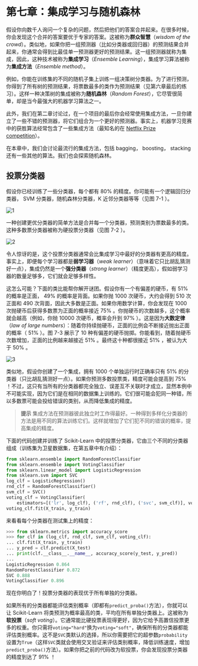 # 第七章：集成学习与随机森林

假设你向数千人询问一个复杂的问题，然后把他们的答案合并起来。在很多时候，你会发现这个合并的答案要优于专家的答案。这被称为**群众智慧**（*wisdom of the crowd*）。类似地，如果你把一组预测器（比如分类器或回归器）的预测结果合并起来，你通常会得到比最佳单一预测器更好的预测结果。这一组预测器就称为集成，因此，这种技术被称为**集成学习**（*Ensemble Learning*），集成学习算法被称为**集成方法**（*Ensemble method*）。

例如，你能在训练集的不同的随机子集上训练一组决策树分类器。为了进行预测，你得到了所有树的预测结果，将票数最多的类作为预测结果（见第六章最后的练习）。这样一种决策树的集成被称为**随机森林**（*Random Forest*），它尽管很简单，却是当今最强大的机器学习算法之一。

此外，我们在第二章讨论过，在一个项目的最后你会经常使用集成方法，一旦你建立了一些不错的预测器，将它们组合为一个更好的预测器。事实上，机器学习竞赛中的获胜算法经常包含了一些集成方法（最知名的在 [Netflix Prize competition](http://netflixprize.com/)）。

在本章中，我们会讨论最流行的集成方法，包括 bagging， boosting， stacking 还有一些其他的算法。我们也会探索随机森林。

## 投票分类器

假设你已经训练了一些分类器，每个都有 80% 的精度。你可能有一个逻辑回归分类器， SVM 分类器，随机森林分类器，K 近邻分类器等等（见图 7-1 ）。

![1](./images/chap7/7-1.png)

一种创建更优分类器的简单方法是合并每一个分类器，预测类别为票数最多的类。这种多数票分类器被称为硬投票分类器（见图 7-2 ）。

![2](./images/chap7/7-2.png)

令人惊讶的是，这个投票分类器通常会比集成学习中最好的分类器有更高的精度。事实上，即便每个学习器都是**弱学习器**（*weak learner*）（意味着它只比胡乱猜测好一点），集成仍然是一个**强分类器**（*strong learner*）（精度更高），假如弱学习器的数量足够多，它们就会足够多样性。

这怎么可能？下面的类比能帮你解开谜团。假设你有一个有偏差的硬币，有 51% 的概率是正面， 49% 的概率是背面。如果你抛 1000 次硬币，大约会得到 510 次正面和 490 次背面，因此大多数是正面。如果你用数学计算，你会发现在 1000 次抛硬币后获得多数票为正面的概率接近 75% 。你抛硬币的次数越多，这个概率就会越高（例如，你抛 10000 次硬币，概率会升到 97% ）。这是因为**大数定律**（*law of large numbers*）：随着你持续抛硬币，正面的比例会不断接近抛出正面的概率（ 51% ）。图 7-3 展示了 10 种有偏差的硬币抛掷。你能看到，随着抛硬币次数增加，正面的比例越来越接近 51% 。最终这十种都很接近 51% ，被认为大于 50% 。

![3](./images/chap7/7-3.png)

类似地，假设你创建了一个集成，拥有 1000 个单独运行时正确率只有 51% 的分类器（只比胡乱猜测好一点）。如果你预测多数投票类，精度可能会提高到 75% ！不过，这只有当所有的分类器都完全独立、误差互不关联时才成立，显然本例中不可能实现，因为它们是在相同的数据集上训练的。它们很可能会犯同一种错，所以多数票可能会投给错误的类别，从而降低集成的精度。

> **提示**
> 集成方法在预测器彼此独立时工作得最好。一种得到多样化分类器的方法是用不同的算法训练它们。这样就增加了它们犯不同的错误的概率，提高集成的精度。

下面的代码创建并训练了 Scikit-Learn 中的投票分类器，它由三个不同的分类器组成（训练集为卫星数据集，在第五章中有介绍）：

```python
from sklearn.ensemble import RandomForestClassifier
from sklearn.ensemble import VotingClassifier
from sklearn.linear_model import LogisticRegression
from sklearn.svm import SVC
log_clf	= LogisticRegression()
rnd_clf	= RandomForestClassifier()
svm_clf	= SVC()
voting_clf = VotingClassifier(
    estimators=[('lr', log_clf), ('rf', rnd_clf), ('svc', svm_clf)], voting='hard')
voting_clf.fit(X_train,	y_train)
```

 来看看每个分类器在测试集上的精度：
 
 ```python
>>> from sklearn.metrics import accuracy_score
>>> for clf in (log_clf, rnd_clf, svm_clf, voting_clf):
...	clf.fit(X_train, y_train)
...	y_pred = clf.predict(X_test)
...	print(clf.__class__.__name__, accuracy_score(y_test, y_pred))
...
LogisticRegression 0.864
RandomForestClassifier 0.872
SVC 0.888
VotingClassifier 0.896
```

现在你明白了！投票分类器的表现优于所有单独的分类器。

如果所有的分类器都能评估类别概率（即都有`predict_proba()`方法），你就可以让 Scikit-Learn 将类预测为概率最高的类，平均在所有单独分类器上。这被称为**软投票**（*soft voting*）。它通常能比硬投票表现得更好，因为它给予高置信投票更多的权重。你只需将`voting="hard"`换为`voting="soft"`，确保所有的分类器都能评估类别概率。这不是`SVC`类默认的选择，所以你需要把它的超参数`probability`设置为`True`（这样`SVC`类就会使用交叉验证来评估类别概率，降低训练速度，增加`predict_proba()`方法）。如果你把之前的代码改为软投票，你会发现投票分类器的精度到达了 91% ！

